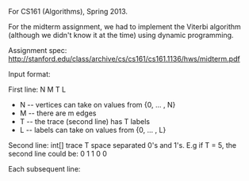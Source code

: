 For CS161 (Algorithms), Spring 2013. 

For the midterm assignment, we had to implement the Viterbi algorithm (although we didn't know it at the time) using
dynamic programming. 

Assignment spec: http://stanford.edu/class/archive/cs/cs161/cs161.1136/hws/midterm.pdf

Input format: 

First line: N M T L 

- N -- vertices can take on values from {0, ... , N}
- M -- there are m edges
- T -- the trace (second line) has T labels
- L -- labels can take on values from {0, ... , L}

Second line: int[] trace
T space separated 0's and 1's. E.g if T = 5, the second line could be: 0 1 1 0 0

Each subsequent line: 
